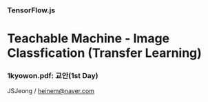 ### TensorFlow.js
# Teachable Machine - Image Classfication (Transfer Learning)

### 1kyowon.pdf: 교안(1st Day)

JSJeong / heinem@naver.com
